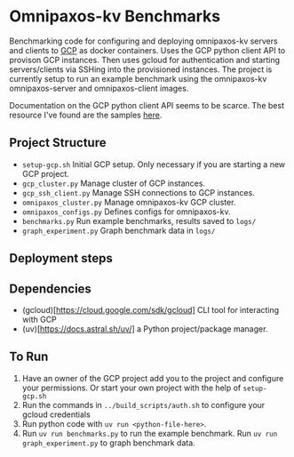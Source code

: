 # Omnipaxos-kv Benchmarks
Benchmarking code for configuring and deploying omnipaxos-kv servers and clients to [GCP](https://cloud.google.com) as docker containers. Uses the GCP python client API to provison GCP instances. Then uses gcloud for authentication and starting servers/clients via SSHing into the provisioned instances. The project is currently setup to run an example benchmark using the omnipaxos-kv omnipaxos-server and omnipaxos-client images.

Documentation on the GCP python client API seems to be scarce. The best resource I've found are the samples [here](https://github.com/GoogleCloudPlatform/python-docs-samples/tree/main/compute).
## Project Structure
 - `setup-gcp.sh` Initial GCP setup. Only necessary if you are starting a new GCP project.
 - `gcp_cluster.py` Manage cluster of GCP instances.
 - `gcp_ssh_client.py` Manage SSH connections to GCP instances.
 - `omnipaxos_cluster.py` Manage omnipaxos-kv GCP cluster.
 - `omnipaxos_configs.py` Defines configs for omnipaxos-kv.
 - `benchmarks.py` Run example benchmarks, results saved to `logs/`
 - `graph_experiment.py` Graph benchmark data in `logs/`
## Deployment steps
## Dependencies
 - (gcloud)[https://cloud.google.com/sdk/gcloud] CLI tool for interacting with GCP
 - (uv)[https://docs.astral.sh/uv/] a Python project/package manager.
## To Run
 1. Have an owner of the GCP project add you to the project and configure your permissions. Or start your own project with the help of `setup-gcp.sh`
 2. Run the commands in `../build_scripts/auth.sh` to configure your gcloud credentials
 3. Run python code with `uv run <python-file-here>`.
 4. Run `uv run benchmarks.py` to run the example benchmark. Run `uv run graph_experiment.py` to graph benchmark data.
